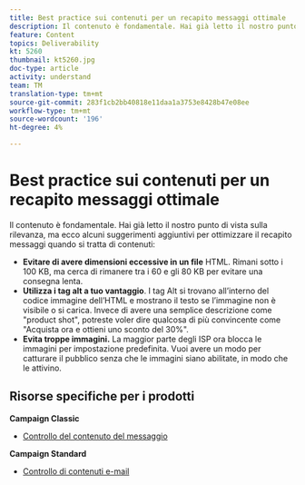```yaml
---
title: Best practice sui contenuti per un recapito messaggi ottimale
description: Il contenuto è fondamentale. Hai già letto il nostro punto di vista sulla rilevanza, ma ecco alcuni suggerimenti aggiuntivi per ottimizzare il recapito messaggi quando si tratta di contenuti.
feature: Content
topics: Deliverability
kt: 5260
thumbnail: kt5260.jpg
doc-type: article
activity: understand
team: TM
translation-type: tm+mt
source-git-commit: 283f1cb2bb40818e11daa1a3753e8428b47e08ee
workflow-type: tm+mt
source-wordcount: '196'
ht-degree: 4%

---
```



# Best practice sui contenuti per un recapito messaggi ottimale

Il contenuto è fondamentale. Hai già letto il nostro punto di vista sulla rilevanza, ma ecco alcuni suggerimenti aggiuntivi per ottimizzare il recapito messaggi quando si tratta di contenuti:

* **Evitare di avere dimensioni eccessive in un file** HTML. Rimani sotto i 100 KB, ma cerca di rimanere tra i 60 e gli 80 KB per evitare una consegna lenta.
* **Utilizza i tag alt a tuo vantaggio**. I tag Alt si trovano all’interno del codice immagine dell’HTML e mostrano il testo se l’immagine non è visibile o si carica. Invece di avere una semplice descrizione come &quot;product shot&quot;, potreste voler dire qualcosa di più convincente come &quot;Acquista ora e ottieni uno sconto del 30%&quot;.
* **Evita troppe immagini.** La maggior parte degli ISP ora blocca le immagini per impostazione predefinita. Vuoi avere un modo per catturare il pubblico senza che le immagini siano abilitate, in modo che le attivino.

## Risorse specifiche per i prodotti

**Campaign Classic**

* [Controllo del contenuto del messaggio](https://experienceleague.adobe.com/docs/campaign-classic/using/sending-messages/deliverability-management/control-message-content.html)

**Campaign Standard**

* [Controllo di contenuti e-mail](https://experienceleague.adobe.com/docs/campaign-standard/using/testing-and-sending/managing-deliverability/control-email-content.html#testing-and-sending)
